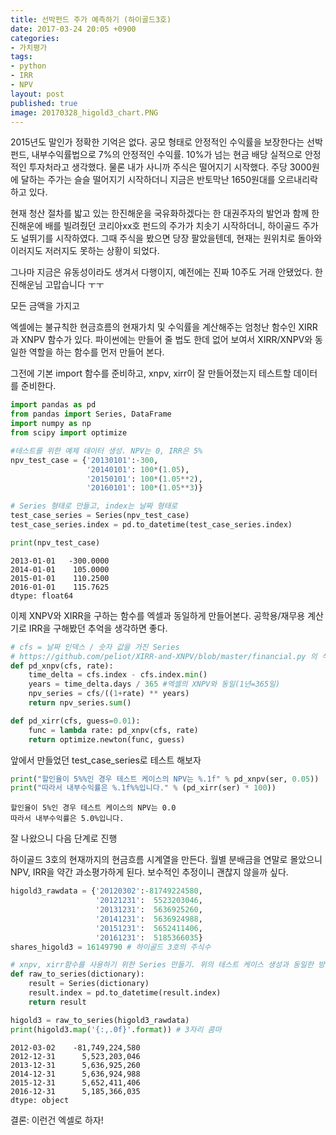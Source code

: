 ```yaml
---
title: 선박펀드 주가 예측하기 (하이골드3호)
date: 2017-03-24 20:05 +0900
categories:
- 가치평가
tags:
- python
- IRR
- NPV
layout: post
published: true
image: 20170328_higold3_chart.PNG
---
```


2015년도 말인가 정확한 기억은 없다. 공모 형태로 안정적인 수익률을 보장한다는 선박펀드, 내부수익률법으로 7%의 안정적인 수익률. 10%가 넘는 현금 배당 실적으로 안정적인 투자처라고 생각했다. 물론 내가 사니까 주식은 떨어지기 시작했다. 주당 3000원에 달하는 주가는 슬슬 떨어지기 시작하더니 지금은 반토막난 1650원대를 오르내리락 하고 있다.

현재 청산 절차를 밟고 있는 한진해운을 국유화하겠다는 한 대권주자의 발언과 함께 한진해운에 배를 빌려줬던 코리아xx호 펀드의 주가가 치솟기 시작하더니, 하이골드 주가도 널뛰기를 시작하였다. 그때 주식을 봤으면 당장 팔았을텐데, 현재는 원위치로 돌아와 이러지도 저러지도 못하는 상황이 되었다.

그나마 지금은 유동성이라도 생겨서 다행이지, 예전에는 진짜 10주도 거래 안됐었다. 한진해운님 고맙습니다 ㅜㅜ



모든 금액을 가지고 

엑셀에는 불규칙한 현금흐름의 현재가치 및 수익률을 계산해주는 엄청난 함수인 XIRR과 XNPV 함수가 있다. 파이썬에는 만들어 줄 법도 한데 없어 보여서 XIRR/XNPV와 동일한 역할을 하는 함수를 먼저 만들어 본다.

그전에 기본 import 함수를 준비하고, xnpv, xirr이 잘 만들어졌는지 테스트할 데이터를 준비한다.

```python
import pandas as pd
from pandas import Series, DataFrame
import numpy as np
from scipy import optimize

#테스트를 위한 예제 데이터 생성. NPV는 0, IRR은 5%
npv_test_case = {'20130101':-300,
                 '20140101': 100*(1.05),
                 '20150101': 100*(1.05**2),
                 '20160101': 100*(1.05**3)}

# Series 형태로 만들고, index는 날짜 형태로
test_case_series = Series(npv_test_case)
test_case_series.index = pd.to_datetime(test_case_series.index)

print(npv_test_case)
```
```
2013-01-01   -300.0000
2014-01-01    105.0000
2015-01-01    110.2500
2016-01-01    115.7625
dtype: float64
```

이제 XNPV와 XIRR을 구하는 함수를 엑셀과 동일하게 만들어본다. 공학용/재무용 계산기로 IRR을 구해봤던 추억을 생각하면 좋다.

```python
# cfs = 날짜 인덱스 / 숫자 값을 가진 Series
# https://github.com/peliot/XIRR-and-XNPV/blob/master/financial.py 의 식을 변형
def pd_xnpv(cfs, rate):
    time_delta = cfs.index - cfs.index.min()
    years = time_delta.days / 365 #엑셀의 XNPV와 동일(1년=365일)
    npv_series = cfs/((1+rate) ** years)
    return npv_series.sum()

def pd_xirr(cfs, guess=0.01):
    func = lambda rate: pd_xnpv(cfs, rate)
    return optimize.newton(func, guess)
```

앞에서 만들었던 test\_case\_series로 테스트 해보자

```python
print("할인율이 5%%인 경우 테스트 케이스의 NPV는 %.1f" % pd_xnpv(ser, 0.05))
print("따라서 내부수익률은 %.1f%%입니다." % (pd_xirr(ser) * 100))
```
```
할인율이 5%인 경우 테스트 케이스의 NPV는 0.0
따라서 내부수익률은 5.0%입니다.
```

잘 나왔으니 다음 단계로 진행

하이골드 3호의 현재까지의 현금흐름 시계열을 만든다. 월별 분배금을 연말로 몰았으니 NPV, IRR을 약간 과소평가하게 된다. 보수적인 추정이니 괜찮지 않을까 싶다.

```python
higold3_rawdata = {'20120302':-81749224580,
                   '20121231':  5523203046,
                   '20131231':  5636925260,
                   '20141231':  5636924988,
                   '20151231':  5652411406,
                   '20161231':  5185366035}
shares_higold3 = 16149790 # 하이골드 3호의 주식수

# xnpv, xirr함수를 사용하기 위한 Series 만들기. 위의 테스트 케이스 생성과 동일한 방법
def raw_to_series(dictionary):
    result = Series(dictionary)
    result.index = pd.to_datetime(result.index)
    return result

higold3 = raw_to_series(higold3_rawdata)
print(higold3.map('{:,.0f}'.format)) # 3자리 콤마
```
```
2012-03-02    -81,749,224,580
2012-12-31      5,523,203,046
2013-12-31      5,636,925,260
2014-12-31      5,636,924,988
2015-12-31      5,652,411,406
2016-12-31      5,185,366,035
dtype: object
```



결론:
이런건 엑셀로 하자!